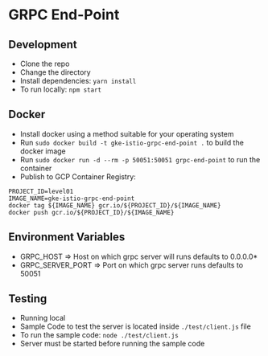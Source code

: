 # GRPC End-Point


## Development

* Clone the repo
* Change the directory
* Install dependencies: `yarn install`
* To run locally: `npm start`

## Docker

* Install docker using a method suitable for your operating system
* Run `sudo docker build -t gke-istio-grpc-end-point .` to build the docker image
* Run `sudo docker run -d --rm -p 50051:50051 grpc-end-point` to run the container
* Publish to GCP Container Registry:
```
PROJECT_ID=level01
IMAGE_NAME=gke-istio-grpc-end-point
docker tag ${IMAGE_NAME} gcr.io/${PROJECT_ID}/${IMAGE_NAME}
docker push gcr.io/${PROJECT_ID}/${IMAGE_NAME}

```
## Environment Variables

* GRPC_HOST => Host on which grpc server will runs defaults to 0.0.0.0* 
* GRPC_SERVER_PORT => Port on which grpc server runs defaults to 50051

## Testing 

* Running local
* Sample Code to test the server is located inside `./test/client.js` file
* To run the sample code: `node ./test/client.js`
* Server must be started before running the sample code
